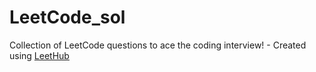# LeetCode_sol
Collection of LeetCode questions to ace the coding interview! - Created using [LeetHub](https://github.com/QasimWani/LeetHub)
